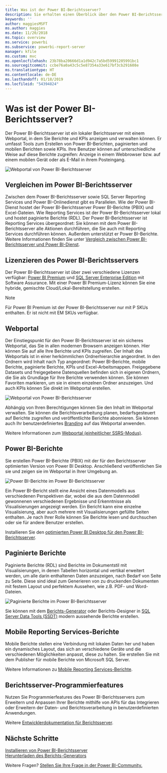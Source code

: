 ```yaml
---
title: Was ist der Power BI-Berichtsserver?
description: Sie erhalten einen Überblick über den Power BI-Berichtsserver, um zu verstehen, wie der Berichtsserver mit SQL Server Reporting Services (SSRS) und dem Rest von Power BI harmoniert.
keywords: ''
author: maggiesMSFT
ms.author: maggies
ms.date: 11/20/2018
ms.topic: overview
ms.service: powerbi
ms.subservice: powerbi-report-server
manager: kfile
ms.custom: mvc
ms.openlocfilehash: 23b78ba20666d1a1d942c7a5bd59991205991bc1
ms.sourcegitcommit: ccbe76a0a43c5c5e87354a33e617bf3cb291608e
ms.translationtype: HT
ms.contentlocale: de-DE
ms.lasthandoff: 01/18/2019
ms.locfileid: "54394824"
---
```

# <a name="what-is-power-bi-report-server"></a>Was ist der Power BI-Berichtsserver?

Der Power BI-Berichtsserver ist ein lokaler Berichtsserver mit einem Webportal, in dem Sie Berichte und KPIs anzeigen und verwalten können. Er umfasst Tools zum Erstellen von Power BI-Berichten, paginierten und mobilen Berichten sowie KPIs. Ihre Benutzer können auf unterschiedliche Weise auf diese Berichte zugreifen: Anzeige in einem Webbrowser bzw. auf einem mobilen Gerät oder als E-Mail in ihrem Posteingang.

![Webportal von Power BI-Berichtsserver](media/get-started/power-bi-report-server-overview.png)

## <a name="comparing-power-bi-report-server"></a>Vergleichen im Power BI-Berichtsserver 
Zwischen dem Power BI-Berichtsserver sowie SQL Server Reporting Services und Power BI-Onlinedienst gibt es Parallelen. Wie der Power BI-Dienst hostet der Power BI-Berichtsserver Power BI-Berichte (PBIX) und Excel-Dateien. Wie Reporting Services ist der Power BI-Berichtsserver lokal und hostet paginierte Berichte (RDL). Der Power BI-Berichtsserver ist Reporting Services übergeordnet: Sie können mit dem Power BI-Berichtsserver alle Aktionen durchführen, die Sie auch mit Reporting Services durchführen können. Außerdem unterstützt er Power BI-Berichte. Weitere Informationen finden Sie unter [Vergleich zwischen Power BI-Berichtsserver und Power BI-Dienst](compare-report-server-service.md).

## <a name="licensing-power-bi-report-server"></a>Lizenzieren des Power BI-Berichtsservers
Der Power BI-Berichtsserver ist über zwei verschiedene Lizenzen verfügbar: [Power BI Premium](../service-premium.md) und [SQL Server Enterprise Edition](https://www.microsoft.com/sql-server/sql-server-2017-editions) mit Software Assurance. Mit einer Power BI Premium-Lizenz können Sie eine hybride, gemischte Cloud/Lokal-Bereitstellung erstellen.  

> [!NOTE]
> Für Power BI Premium ist der Power BI-Berichtsserver nur mit P SKUs enthalten. Er ist nicht mit EM SKUs verfügbar.

## <a name="web-portal"></a>Webportal
Der Einstiegspunkt für den Power BI-Berichtsserver ist ein sicheres Webportal, das Sie in allen modernen Browsern anzeigen können. Hier können Sie auf alle Ihre Berichte und KPIs zugreifen. Der Inhalt des Webportals ist in einer herkömmlichen Ordnerhierarchie angeordnet. In den Ordnern wird Inhalt nach Typ angeordnet: Power BI-Berichte, mobile Berichte, paginierte Berichte, KPIs und Excel-Arbeitsmappen. Freigegebene Datasets und freigegebene Datenquellen befinden sich in eigenen Ordnern, die Sie als Grundlage für Ihre Berichte verwenden können. Sie können Favoriten markieren, um sie in einem einzelnen Ordner anzuzeigen. Und auch KPIs können Sie direkt im Webportal erstellen. 

![Webportal von Power BI-Berichtsserver](media/get-started/web-portal.png)

Abhängig von Ihren Berechtigungen können Sie den Inhalt im Webportal verwalten. Sie können die Berichtsverarbeitung planen, bedarfsgesteuert auf Berichte zugreifen und veröffentlichte Berichte abonnieren. Sie können auch Ihr benutzerdefiniertes [Branding](https://docs.microsoft.com/sql/reporting-services/branding-the-web-portal) auf das Webportal anwenden. 

Weitere Informationen zum [Webportal (einheitlicher SSRS-Modus)](https://docs.microsoft.com/sql/reporting-services/web-portal-ssrs-native-mode).

## <a name="power-bi-reports"></a>Power BI-Berichte
Sie erstellen Power BI-Berichte (PBIX) mit der für den Berichtsserver optimierten Version von Power BI Desktop. Anschließend veröffentlichen Sie sie und zeigen sie im Webportal in Ihrer Umgebung an.

![Power BI-Berichte im Power BI-Berichtsserver](media/get-started/powerbi-reports.png)

Ein Power BI-Bericht stellt eine Ansicht eines Datenmodells aus verschiedenen Perspektiven dar, wobei die aus dem Datenmodell gewonnenen verschiedenen Ergebnisse und Erkenntnisse als Visualisierungen angezeigt werden.  Ein Bericht kann eine einzelne Visualisierung, aber auch mehrere mit Visualisierungen gefüllte Seiten enthalten. Je nach Ihrer Rolle können Sie Berichte lesen und durchsuchen oder sie für andere Benutzer erstellen.

Installieren Sie den [optimierten Power BI Desktop für den Power BI-Berichtsserver](quickstart-create-powerbi-report.md).

## <a name="paginated-reports"></a>Paginierte Berichte
Paginierte Berichte (RDL) sind Berichte im Dokumentstil mit Visualisierungen, in denen Tabellen horizontal und vertikal erweitert werden, um alle darin enthaltenen Daten anzuzeigen, nach Bedarf von Seite zu Seite. Diese sind ideal zum Generieren von zu druckenden Dokumenten mit festem Layout und perfektem Aussehen, wie z.B. PDF- und Word-Dateien. 

![Paginierte Berichte im Power BI-Berichtsserver](media/get-started/paginated-reports.png)

Sie können mit dem [Berichts-Generator](https://docs.microsoft.com/sql/reporting-services/report-builder/report-builder-in-sql-server-2016) oder Berichts-Designer in [SQL Server Data Tools (SSDT)](https://docs.microsoft.com/sql/reporting-services/tools/reporting-services-in-sql-server-data-tools-ssdt) modern aussehende Berichte erstellen. 

## <a name="reporting-services-mobile-reports"></a>Mobile Reporting Services-Berichte
Mobile Berichte stellen eine Verbindung mit lokalen Daten her und haben ein dynamisches Layout, das sich an verschiedene Geräte und die verschiedenen Möglichkeiten anpasst, diese zu halten. Sie erstellen Sie mit dem Publisher für mobile Berichte von Microsoft SQL Server.

Weitere Informationen zu [Mobile Reporting Services-Berichte](https://docs.microsoft.com/sql/reporting-services/mobile-reports/create-mobile-reports-with-sql-server-mobile-report-publisher). 

## <a name="report-server-programming-features"></a>Berichtsserver-Programmierfeatures
Nutzen Sie Programmierfeatures des Power BI-Berichtsservers zum Erweitern und Anpassen Ihrer Berichte mithilfe von APIs für das Integrieren oder Erweitern der Daten- und Berichtsverarbeitung in benutzerdefinierten Anwendungen.

Weitere [Entwicklerdokumentation für Berichtsserver](https://docs.microsoft.com/sql/reporting-services/reporting-services-developer-documentation).

## <a name="next-steps"></a>Nächste Schritte
[Installieren von Power BI-Berichtsserver](install-report-server.md)  
[Herunterladen des Berichts-Generators](https://www.microsoft.com/download/details.aspx?id=53613)  

Weitere Fragen? [Stellen Sie Ihre Frage in der Power BI-Community.](https://community.powerbi.com/)


